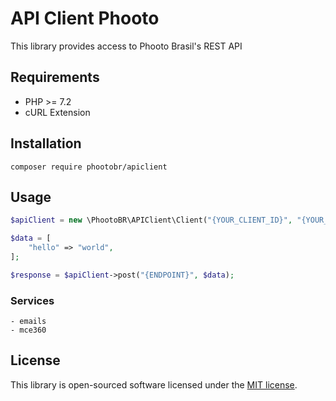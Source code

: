 # API Client Phooto

This library provides access to Phooto Brasil's REST API

## Requirements

- PHP >= 7.2
- cURL Extension

## Installation

`composer require phootobr/apiclient`

## Usage

```php
$apiClient = new \PhootoBR\APIClient\Client("{YOUR_CLIENT_ID}", "{YOUR_SECRET_ID}", "{SERVICE}", "{SANDBOX_MODE|true/false}");

$data = [
    "hello" => "world",
];

$response = $apiClient->post("{ENDPOINT}", $data);
```

### Services
    - emails
    - mce360
    
## License

This library is open-sourced software licensed under the [MIT license](https://opensource.org/licenses/MIT).
